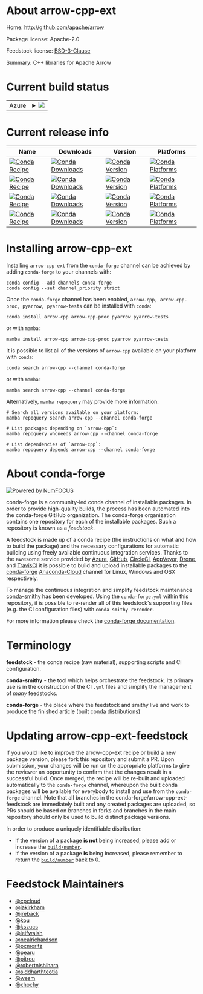 About arrow-cpp-ext
===================

Home: http://github.com/apache/arrow

Package license: Apache-2.0

Feedstock license: [BSD-3-Clause](https://github.com/conda-forge/arrow-cpp-feedstock/blob/main/LICENSE.txt)

Summary: C++ libraries for Apache Arrow

Current build status
====================


<table>
    
  <tr>
    <td>Azure</td>
    <td>
      <details>
        <summary>
          <a href="https://dev.azure.com/conda-forge/feedstock-builds/_build/latest?definitionId=54&branchName=main">
            <img src="https://dev.azure.com/conda-forge/feedstock-builds/_apis/build/status/arrow-cpp-feedstock?branchName=main">
          </a>
        </summary>
        <table>
          <thead><tr><th>Variant</th><th>Status</th></tr></thead>
          <tbody><tr>
              <td>linux_64_abseil_cpp20210324.2c_compiler_version10cuda_compiler_versionNonecxx_compiler_version10grpc_cpp1.45numpy1.19python3.7.____cpython</td>
              <td>
                <a href="https://dev.azure.com/conda-forge/feedstock-builds/_build/latest?definitionId=54&branchName=main">
                  <img src="https://dev.azure.com/conda-forge/feedstock-builds/_apis/build/status/arrow-cpp-feedstock?branchName=main&jobName=linux&configuration=linux_64_abseil_cpp20210324.2c_compiler_version10cuda_compiler_versionNonecxx_compiler_version10grpc_cpp1.45numpy1.19python3.7.____cpython" alt="variant">
                </a>
              </td>
            </tr><tr>
              <td>linux_64_abseil_cpp20210324.2c_compiler_version10cuda_compiler_versionNonecxx_compiler_version10grpc_cpp1.45numpy1.19python3.8.____cpython</td>
              <td>
                <a href="https://dev.azure.com/conda-forge/feedstock-builds/_build/latest?definitionId=54&branchName=main">
                  <img src="https://dev.azure.com/conda-forge/feedstock-builds/_apis/build/status/arrow-cpp-feedstock?branchName=main&jobName=linux&configuration=linux_64_abseil_cpp20210324.2c_compiler_version10cuda_compiler_versionNonecxx_compiler_version10grpc_cpp1.45numpy1.19python3.8.____cpython" alt="variant">
                </a>
              </td>
            </tr><tr>
              <td>linux_64_abseil_cpp20210324.2c_compiler_version10cuda_compiler_versionNonecxx_compiler_version10grpc_cpp1.45numpy1.19python3.9.____cpython</td>
              <td>
                <a href="https://dev.azure.com/conda-forge/feedstock-builds/_build/latest?definitionId=54&branchName=main">
                  <img src="https://dev.azure.com/conda-forge/feedstock-builds/_apis/build/status/arrow-cpp-feedstock?branchName=main&jobName=linux&configuration=linux_64_abseil_cpp20210324.2c_compiler_version10cuda_compiler_versionNonecxx_compiler_version10grpc_cpp1.45numpy1.19python3.9.____cpython" alt="variant">
                </a>
              </td>
            </tr><tr>
              <td>linux_64_abseil_cpp20210324.2c_compiler_version10cuda_compiler_versionNonecxx_compiler_version10grpc_cpp1.45numpy1.21python3.10.____cpython</td>
              <td>
                <a href="https://dev.azure.com/conda-forge/feedstock-builds/_build/latest?definitionId=54&branchName=main">
                  <img src="https://dev.azure.com/conda-forge/feedstock-builds/_apis/build/status/arrow-cpp-feedstock?branchName=main&jobName=linux&configuration=linux_64_abseil_cpp20210324.2c_compiler_version10cuda_compiler_versionNonecxx_compiler_version10grpc_cpp1.45numpy1.21python3.10.____cpython" alt="variant">
                </a>
              </td>
            </tr><tr>
              <td>linux_64_abseil_cpp20210324.2c_compiler_version7cuda_compiler_version10.2cxx_compiler_version7grpc_cpp1.45numpy1.19python3.7.____cpython</td>
              <td>
                <a href="https://dev.azure.com/conda-forge/feedstock-builds/_build/latest?definitionId=54&branchName=main">
                  <img src="https://dev.azure.com/conda-forge/feedstock-builds/_apis/build/status/arrow-cpp-feedstock?branchName=main&jobName=linux&configuration=linux_64_abseil_cpp20210324.2c_compiler_version7cuda_compiler_version10.2cxx_compiler_version7grpc_cpp1.45numpy1.19python3.7.____cpython" alt="variant">
                </a>
              </td>
            </tr><tr>
              <td>linux_64_abseil_cpp20210324.2c_compiler_version7cuda_compiler_version10.2cxx_compiler_version7grpc_cpp1.45numpy1.19python3.8.____cpython</td>
              <td>
                <a href="https://dev.azure.com/conda-forge/feedstock-builds/_build/latest?definitionId=54&branchName=main">
                  <img src="https://dev.azure.com/conda-forge/feedstock-builds/_apis/build/status/arrow-cpp-feedstock?branchName=main&jobName=linux&configuration=linux_64_abseil_cpp20210324.2c_compiler_version7cuda_compiler_version10.2cxx_compiler_version7grpc_cpp1.45numpy1.19python3.8.____cpython" alt="variant">
                </a>
              </td>
            </tr><tr>
              <td>linux_64_abseil_cpp20210324.2c_compiler_version7cuda_compiler_version10.2cxx_compiler_version7grpc_cpp1.45numpy1.19python3.9.____cpython</td>
              <td>
                <a href="https://dev.azure.com/conda-forge/feedstock-builds/_build/latest?definitionId=54&branchName=main">
                  <img src="https://dev.azure.com/conda-forge/feedstock-builds/_apis/build/status/arrow-cpp-feedstock?branchName=main&jobName=linux&configuration=linux_64_abseil_cpp20210324.2c_compiler_version7cuda_compiler_version10.2cxx_compiler_version7grpc_cpp1.45numpy1.19python3.9.____cpython" alt="variant">
                </a>
              </td>
            </tr><tr>
              <td>linux_64_abseil_cpp20210324.2c_compiler_version7cuda_compiler_version10.2cxx_compiler_version7grpc_cpp1.45numpy1.21python3.10.____cpython</td>
              <td>
                <a href="https://dev.azure.com/conda-forge/feedstock-builds/_build/latest?definitionId=54&branchName=main">
                  <img src="https://dev.azure.com/conda-forge/feedstock-builds/_apis/build/status/arrow-cpp-feedstock?branchName=main&jobName=linux&configuration=linux_64_abseil_cpp20210324.2c_compiler_version7cuda_compiler_version10.2cxx_compiler_version7grpc_cpp1.45numpy1.21python3.10.____cpython" alt="variant">
                </a>
              </td>
            </tr><tr>
              <td>linux_64_abseil_cpp20211102.0c_compiler_version10cuda_compiler_versionNonecxx_compiler_version10grpc_cpp1.46numpy1.19python3.7.____cpython</td>
              <td>
                <a href="https://dev.azure.com/conda-forge/feedstock-builds/_build/latest?definitionId=54&branchName=main">
                  <img src="https://dev.azure.com/conda-forge/feedstock-builds/_apis/build/status/arrow-cpp-feedstock?branchName=main&jobName=linux&configuration=linux_64_abseil_cpp20211102.0c_compiler_version10cuda_compiler_versionNonecxx_compiler_version10grpc_cpp1.46numpy1.19python3.7.____cpython" alt="variant">
                </a>
              </td>
            </tr><tr>
              <td>linux_64_abseil_cpp20211102.0c_compiler_version10cuda_compiler_versionNonecxx_compiler_version10grpc_cpp1.46numpy1.19python3.8.____cpython</td>
              <td>
                <a href="https://dev.azure.com/conda-forge/feedstock-builds/_build/latest?definitionId=54&branchName=main">
                  <img src="https://dev.azure.com/conda-forge/feedstock-builds/_apis/build/status/arrow-cpp-feedstock?branchName=main&jobName=linux&configuration=linux_64_abseil_cpp20211102.0c_compiler_version10cuda_compiler_versionNonecxx_compiler_version10grpc_cpp1.46numpy1.19python3.8.____cpython" alt="variant">
                </a>
              </td>
            </tr><tr>
              <td>linux_64_abseil_cpp20211102.0c_compiler_version10cuda_compiler_versionNonecxx_compiler_version10grpc_cpp1.46numpy1.19python3.9.____cpython</td>
              <td>
                <a href="https://dev.azure.com/conda-forge/feedstock-builds/_build/latest?definitionId=54&branchName=main">
                  <img src="https://dev.azure.com/conda-forge/feedstock-builds/_apis/build/status/arrow-cpp-feedstock?branchName=main&jobName=linux&configuration=linux_64_abseil_cpp20211102.0c_compiler_version10cuda_compiler_versionNonecxx_compiler_version10grpc_cpp1.46numpy1.19python3.9.____cpython" alt="variant">
                </a>
              </td>
            </tr><tr>
              <td>linux_64_abseil_cpp20211102.0c_compiler_version10cuda_compiler_versionNonecxx_compiler_version10grpc_cpp1.46numpy1.21python3.10.____cpython</td>
              <td>
                <a href="https://dev.azure.com/conda-forge/feedstock-builds/_build/latest?definitionId=54&branchName=main">
                  <img src="https://dev.azure.com/conda-forge/feedstock-builds/_apis/build/status/arrow-cpp-feedstock?branchName=main&jobName=linux&configuration=linux_64_abseil_cpp20211102.0c_compiler_version10cuda_compiler_versionNonecxx_compiler_version10grpc_cpp1.46numpy1.21python3.10.____cpython" alt="variant">
                </a>
              </td>
            </tr><tr>
              <td>linux_64_abseil_cpp20211102.0c_compiler_version7cuda_compiler_version10.2cxx_compiler_version7grpc_cpp1.46numpy1.19python3.7.____cpython</td>
              <td>
                <a href="https://dev.azure.com/conda-forge/feedstock-builds/_build/latest?definitionId=54&branchName=main">
                  <img src="https://dev.azure.com/conda-forge/feedstock-builds/_apis/build/status/arrow-cpp-feedstock?branchName=main&jobName=linux&configuration=linux_64_abseil_cpp20211102.0c_compiler_version7cuda_compiler_version10.2cxx_compiler_version7grpc_cpp1.46numpy1.19python3.7.____cpython" alt="variant">
                </a>
              </td>
            </tr><tr>
              <td>linux_64_abseil_cpp20211102.0c_compiler_version7cuda_compiler_version10.2cxx_compiler_version7grpc_cpp1.46numpy1.19python3.8.____cpython</td>
              <td>
                <a href="https://dev.azure.com/conda-forge/feedstock-builds/_build/latest?definitionId=54&branchName=main">
                  <img src="https://dev.azure.com/conda-forge/feedstock-builds/_apis/build/status/arrow-cpp-feedstock?branchName=main&jobName=linux&configuration=linux_64_abseil_cpp20211102.0c_compiler_version7cuda_compiler_version10.2cxx_compiler_version7grpc_cpp1.46numpy1.19python3.8.____cpython" alt="variant">
                </a>
              </td>
            </tr><tr>
              <td>linux_64_abseil_cpp20211102.0c_compiler_version7cuda_compiler_version10.2cxx_compiler_version7grpc_cpp1.46numpy1.19python3.9.____cpython</td>
              <td>
                <a href="https://dev.azure.com/conda-forge/feedstock-builds/_build/latest?definitionId=54&branchName=main">
                  <img src="https://dev.azure.com/conda-forge/feedstock-builds/_apis/build/status/arrow-cpp-feedstock?branchName=main&jobName=linux&configuration=linux_64_abseil_cpp20211102.0c_compiler_version7cuda_compiler_version10.2cxx_compiler_version7grpc_cpp1.46numpy1.19python3.9.____cpython" alt="variant">
                </a>
              </td>
            </tr><tr>
              <td>linux_64_abseil_cpp20211102.0c_compiler_version7cuda_compiler_version10.2cxx_compiler_version7grpc_cpp1.46numpy1.21python3.10.____cpython</td>
              <td>
                <a href="https://dev.azure.com/conda-forge/feedstock-builds/_build/latest?definitionId=54&branchName=main">
                  <img src="https://dev.azure.com/conda-forge/feedstock-builds/_apis/build/status/arrow-cpp-feedstock?branchName=main&jobName=linux&configuration=linux_64_abseil_cpp20211102.0c_compiler_version7cuda_compiler_version10.2cxx_compiler_version7grpc_cpp1.46numpy1.21python3.10.____cpython" alt="variant">
                </a>
              </td>
            </tr><tr>
              <td>linux_aarch64_abseil_cpp20210324.2grpc_cpp1.45numpy1.19python3.7.____cpython</td>
              <td>
                <a href="https://dev.azure.com/conda-forge/feedstock-builds/_build/latest?definitionId=54&branchName=main">
                  <img src="https://dev.azure.com/conda-forge/feedstock-builds/_apis/build/status/arrow-cpp-feedstock?branchName=main&jobName=linux&configuration=linux_aarch64_abseil_cpp20210324.2grpc_cpp1.45numpy1.19python3.7.____cpython" alt="variant">
                </a>
              </td>
            </tr><tr>
              <td>linux_aarch64_abseil_cpp20210324.2grpc_cpp1.45numpy1.19python3.8.____cpython</td>
              <td>
                <a href="https://dev.azure.com/conda-forge/feedstock-builds/_build/latest?definitionId=54&branchName=main">
                  <img src="https://dev.azure.com/conda-forge/feedstock-builds/_apis/build/status/arrow-cpp-feedstock?branchName=main&jobName=linux&configuration=linux_aarch64_abseil_cpp20210324.2grpc_cpp1.45numpy1.19python3.8.____cpython" alt="variant">
                </a>
              </td>
            </tr><tr>
              <td>linux_aarch64_abseil_cpp20210324.2grpc_cpp1.45numpy1.19python3.9.____cpython</td>
              <td>
                <a href="https://dev.azure.com/conda-forge/feedstock-builds/_build/latest?definitionId=54&branchName=main">
                  <img src="https://dev.azure.com/conda-forge/feedstock-builds/_apis/build/status/arrow-cpp-feedstock?branchName=main&jobName=linux&configuration=linux_aarch64_abseil_cpp20210324.2grpc_cpp1.45numpy1.19python3.9.____cpython" alt="variant">
                </a>
              </td>
            </tr><tr>
              <td>linux_aarch64_abseil_cpp20210324.2grpc_cpp1.45numpy1.21python3.10.____cpython</td>
              <td>
                <a href="https://dev.azure.com/conda-forge/feedstock-builds/_build/latest?definitionId=54&branchName=main">
                  <img src="https://dev.azure.com/conda-forge/feedstock-builds/_apis/build/status/arrow-cpp-feedstock?branchName=main&jobName=linux&configuration=linux_aarch64_abseil_cpp20210324.2grpc_cpp1.45numpy1.21python3.10.____cpython" alt="variant">
                </a>
              </td>
            </tr><tr>
              <td>linux_aarch64_abseil_cpp20211102.0grpc_cpp1.46numpy1.19python3.7.____cpython</td>
              <td>
                <a href="https://dev.azure.com/conda-forge/feedstock-builds/_build/latest?definitionId=54&branchName=main">
                  <img src="https://dev.azure.com/conda-forge/feedstock-builds/_apis/build/status/arrow-cpp-feedstock?branchName=main&jobName=linux&configuration=linux_aarch64_abseil_cpp20211102.0grpc_cpp1.46numpy1.19python3.7.____cpython" alt="variant">
                </a>
              </td>
            </tr><tr>
              <td>linux_aarch64_abseil_cpp20211102.0grpc_cpp1.46numpy1.19python3.8.____cpython</td>
              <td>
                <a href="https://dev.azure.com/conda-forge/feedstock-builds/_build/latest?definitionId=54&branchName=main">
                  <img src="https://dev.azure.com/conda-forge/feedstock-builds/_apis/build/status/arrow-cpp-feedstock?branchName=main&jobName=linux&configuration=linux_aarch64_abseil_cpp20211102.0grpc_cpp1.46numpy1.19python3.8.____cpython" alt="variant">
                </a>
              </td>
            </tr><tr>
              <td>linux_aarch64_abseil_cpp20211102.0grpc_cpp1.46numpy1.19python3.9.____cpython</td>
              <td>
                <a href="https://dev.azure.com/conda-forge/feedstock-builds/_build/latest?definitionId=54&branchName=main">
                  <img src="https://dev.azure.com/conda-forge/feedstock-builds/_apis/build/status/arrow-cpp-feedstock?branchName=main&jobName=linux&configuration=linux_aarch64_abseil_cpp20211102.0grpc_cpp1.46numpy1.19python3.9.____cpython" alt="variant">
                </a>
              </td>
            </tr><tr>
              <td>linux_aarch64_abseil_cpp20211102.0grpc_cpp1.46numpy1.21python3.10.____cpython</td>
              <td>
                <a href="https://dev.azure.com/conda-forge/feedstock-builds/_build/latest?definitionId=54&branchName=main">
                  <img src="https://dev.azure.com/conda-forge/feedstock-builds/_apis/build/status/arrow-cpp-feedstock?branchName=main&jobName=linux&configuration=linux_aarch64_abseil_cpp20211102.0grpc_cpp1.46numpy1.21python3.10.____cpython" alt="variant">
                </a>
              </td>
            </tr><tr>
              <td>linux_ppc64le_abseil_cpp20210324.2grpc_cpp1.45numpy1.19python3.7.____cpython</td>
              <td>
                <a href="https://dev.azure.com/conda-forge/feedstock-builds/_build/latest?definitionId=54&branchName=main">
                  <img src="https://dev.azure.com/conda-forge/feedstock-builds/_apis/build/status/arrow-cpp-feedstock?branchName=main&jobName=linux&configuration=linux_ppc64le_abseil_cpp20210324.2grpc_cpp1.45numpy1.19python3.7.____cpython" alt="variant">
                </a>
              </td>
            </tr><tr>
              <td>linux_ppc64le_abseil_cpp20210324.2grpc_cpp1.45numpy1.19python3.8.____cpython</td>
              <td>
                <a href="https://dev.azure.com/conda-forge/feedstock-builds/_build/latest?definitionId=54&branchName=main">
                  <img src="https://dev.azure.com/conda-forge/feedstock-builds/_apis/build/status/arrow-cpp-feedstock?branchName=main&jobName=linux&configuration=linux_ppc64le_abseil_cpp20210324.2grpc_cpp1.45numpy1.19python3.8.____cpython" alt="variant">
                </a>
              </td>
            </tr><tr>
              <td>linux_ppc64le_abseil_cpp20210324.2grpc_cpp1.45numpy1.19python3.9.____cpython</td>
              <td>
                <a href="https://dev.azure.com/conda-forge/feedstock-builds/_build/latest?definitionId=54&branchName=main">
                  <img src="https://dev.azure.com/conda-forge/feedstock-builds/_apis/build/status/arrow-cpp-feedstock?branchName=main&jobName=linux&configuration=linux_ppc64le_abseil_cpp20210324.2grpc_cpp1.45numpy1.19python3.9.____cpython" alt="variant">
                </a>
              </td>
            </tr><tr>
              <td>linux_ppc64le_abseil_cpp20210324.2grpc_cpp1.45numpy1.21python3.10.____cpython</td>
              <td>
                <a href="https://dev.azure.com/conda-forge/feedstock-builds/_build/latest?definitionId=54&branchName=main">
                  <img src="https://dev.azure.com/conda-forge/feedstock-builds/_apis/build/status/arrow-cpp-feedstock?branchName=main&jobName=linux&configuration=linux_ppc64le_abseil_cpp20210324.2grpc_cpp1.45numpy1.21python3.10.____cpython" alt="variant">
                </a>
              </td>
            </tr><tr>
              <td>linux_ppc64le_abseil_cpp20211102.0grpc_cpp1.46numpy1.19python3.7.____cpython</td>
              <td>
                <a href="https://dev.azure.com/conda-forge/feedstock-builds/_build/latest?definitionId=54&branchName=main">
                  <img src="https://dev.azure.com/conda-forge/feedstock-builds/_apis/build/status/arrow-cpp-feedstock?branchName=main&jobName=linux&configuration=linux_ppc64le_abseil_cpp20211102.0grpc_cpp1.46numpy1.19python3.7.____cpython" alt="variant">
                </a>
              </td>
            </tr><tr>
              <td>linux_ppc64le_abseil_cpp20211102.0grpc_cpp1.46numpy1.19python3.8.____cpython</td>
              <td>
                <a href="https://dev.azure.com/conda-forge/feedstock-builds/_build/latest?definitionId=54&branchName=main">
                  <img src="https://dev.azure.com/conda-forge/feedstock-builds/_apis/build/status/arrow-cpp-feedstock?branchName=main&jobName=linux&configuration=linux_ppc64le_abseil_cpp20211102.0grpc_cpp1.46numpy1.19python3.8.____cpython" alt="variant">
                </a>
              </td>
            </tr><tr>
              <td>linux_ppc64le_abseil_cpp20211102.0grpc_cpp1.46numpy1.19python3.9.____cpython</td>
              <td>
                <a href="https://dev.azure.com/conda-forge/feedstock-builds/_build/latest?definitionId=54&branchName=main">
                  <img src="https://dev.azure.com/conda-forge/feedstock-builds/_apis/build/status/arrow-cpp-feedstock?branchName=main&jobName=linux&configuration=linux_ppc64le_abseil_cpp20211102.0grpc_cpp1.46numpy1.19python3.9.____cpython" alt="variant">
                </a>
              </td>
            </tr><tr>
              <td>linux_ppc64le_abseil_cpp20211102.0grpc_cpp1.46numpy1.21python3.10.____cpython</td>
              <td>
                <a href="https://dev.azure.com/conda-forge/feedstock-builds/_build/latest?definitionId=54&branchName=main">
                  <img src="https://dev.azure.com/conda-forge/feedstock-builds/_apis/build/status/arrow-cpp-feedstock?branchName=main&jobName=linux&configuration=linux_ppc64le_abseil_cpp20211102.0grpc_cpp1.46numpy1.21python3.10.____cpython" alt="variant">
                </a>
              </td>
            </tr><tr>
              <td>osx_64_abseil_cpp20210324.2grpc_cpp1.45numpy1.19python3.7.____cpython</td>
              <td>
                <a href="https://dev.azure.com/conda-forge/feedstock-builds/_build/latest?definitionId=54&branchName=main">
                  <img src="https://dev.azure.com/conda-forge/feedstock-builds/_apis/build/status/arrow-cpp-feedstock?branchName=main&jobName=osx&configuration=osx_64_abseil_cpp20210324.2grpc_cpp1.45numpy1.19python3.7.____cpython" alt="variant">
                </a>
              </td>
            </tr><tr>
              <td>osx_64_abseil_cpp20210324.2grpc_cpp1.45numpy1.19python3.8.____cpython</td>
              <td>
                <a href="https://dev.azure.com/conda-forge/feedstock-builds/_build/latest?definitionId=54&branchName=main">
                  <img src="https://dev.azure.com/conda-forge/feedstock-builds/_apis/build/status/arrow-cpp-feedstock?branchName=main&jobName=osx&configuration=osx_64_abseil_cpp20210324.2grpc_cpp1.45numpy1.19python3.8.____cpython" alt="variant">
                </a>
              </td>
            </tr><tr>
              <td>osx_64_abseil_cpp20210324.2grpc_cpp1.45numpy1.19python3.9.____cpython</td>
              <td>
                <a href="https://dev.azure.com/conda-forge/feedstock-builds/_build/latest?definitionId=54&branchName=main">
                  <img src="https://dev.azure.com/conda-forge/feedstock-builds/_apis/build/status/arrow-cpp-feedstock?branchName=main&jobName=osx&configuration=osx_64_abseil_cpp20210324.2grpc_cpp1.45numpy1.19python3.9.____cpython" alt="variant">
                </a>
              </td>
            </tr><tr>
              <td>osx_64_abseil_cpp20210324.2grpc_cpp1.45numpy1.21python3.10.____cpython</td>
              <td>
                <a href="https://dev.azure.com/conda-forge/feedstock-builds/_build/latest?definitionId=54&branchName=main">
                  <img src="https://dev.azure.com/conda-forge/feedstock-builds/_apis/build/status/arrow-cpp-feedstock?branchName=main&jobName=osx&configuration=osx_64_abseil_cpp20210324.2grpc_cpp1.45numpy1.21python3.10.____cpython" alt="variant">
                </a>
              </td>
            </tr><tr>
              <td>osx_64_abseil_cpp20211102.0grpc_cpp1.46numpy1.19python3.7.____cpython</td>
              <td>
                <a href="https://dev.azure.com/conda-forge/feedstock-builds/_build/latest?definitionId=54&branchName=main">
                  <img src="https://dev.azure.com/conda-forge/feedstock-builds/_apis/build/status/arrow-cpp-feedstock?branchName=main&jobName=osx&configuration=osx_64_abseil_cpp20211102.0grpc_cpp1.46numpy1.19python3.7.____cpython" alt="variant">
                </a>
              </td>
            </tr><tr>
              <td>osx_64_abseil_cpp20211102.0grpc_cpp1.46numpy1.19python3.8.____cpython</td>
              <td>
                <a href="https://dev.azure.com/conda-forge/feedstock-builds/_build/latest?definitionId=54&branchName=main">
                  <img src="https://dev.azure.com/conda-forge/feedstock-builds/_apis/build/status/arrow-cpp-feedstock?branchName=main&jobName=osx&configuration=osx_64_abseil_cpp20211102.0grpc_cpp1.46numpy1.19python3.8.____cpython" alt="variant">
                </a>
              </td>
            </tr><tr>
              <td>osx_64_abseil_cpp20211102.0grpc_cpp1.46numpy1.19python3.9.____cpython</td>
              <td>
                <a href="https://dev.azure.com/conda-forge/feedstock-builds/_build/latest?definitionId=54&branchName=main">
                  <img src="https://dev.azure.com/conda-forge/feedstock-builds/_apis/build/status/arrow-cpp-feedstock?branchName=main&jobName=osx&configuration=osx_64_abseil_cpp20211102.0grpc_cpp1.46numpy1.19python3.9.____cpython" alt="variant">
                </a>
              </td>
            </tr><tr>
              <td>osx_64_abseil_cpp20211102.0grpc_cpp1.46numpy1.21python3.10.____cpython</td>
              <td>
                <a href="https://dev.azure.com/conda-forge/feedstock-builds/_build/latest?definitionId=54&branchName=main">
                  <img src="https://dev.azure.com/conda-forge/feedstock-builds/_apis/build/status/arrow-cpp-feedstock?branchName=main&jobName=osx&configuration=osx_64_abseil_cpp20211102.0grpc_cpp1.46numpy1.21python3.10.____cpython" alt="variant">
                </a>
              </td>
            </tr><tr>
              <td>osx_arm64_abseil_cpp20210324.2grpc_cpp1.45numpy1.19python3.8.____cpython</td>
              <td>
                <a href="https://dev.azure.com/conda-forge/feedstock-builds/_build/latest?definitionId=54&branchName=main">
                  <img src="https://dev.azure.com/conda-forge/feedstock-builds/_apis/build/status/arrow-cpp-feedstock?branchName=main&jobName=osx&configuration=osx_arm64_abseil_cpp20210324.2grpc_cpp1.45numpy1.19python3.8.____cpython" alt="variant">
                </a>
              </td>
            </tr><tr>
              <td>osx_arm64_abseil_cpp20210324.2grpc_cpp1.45numpy1.19python3.9.____cpython</td>
              <td>
                <a href="https://dev.azure.com/conda-forge/feedstock-builds/_build/latest?definitionId=54&branchName=main">
                  <img src="https://dev.azure.com/conda-forge/feedstock-builds/_apis/build/status/arrow-cpp-feedstock?branchName=main&jobName=osx&configuration=osx_arm64_abseil_cpp20210324.2grpc_cpp1.45numpy1.19python3.9.____cpython" alt="variant">
                </a>
              </td>
            </tr><tr>
              <td>osx_arm64_abseil_cpp20210324.2grpc_cpp1.45numpy1.21python3.10.____cpython</td>
              <td>
                <a href="https://dev.azure.com/conda-forge/feedstock-builds/_build/latest?definitionId=54&branchName=main">
                  <img src="https://dev.azure.com/conda-forge/feedstock-builds/_apis/build/status/arrow-cpp-feedstock?branchName=main&jobName=osx&configuration=osx_arm64_abseil_cpp20210324.2grpc_cpp1.45numpy1.21python3.10.____cpython" alt="variant">
                </a>
              </td>
            </tr><tr>
              <td>osx_arm64_abseil_cpp20211102.0grpc_cpp1.46numpy1.19python3.8.____cpython</td>
              <td>
                <a href="https://dev.azure.com/conda-forge/feedstock-builds/_build/latest?definitionId=54&branchName=main">
                  <img src="https://dev.azure.com/conda-forge/feedstock-builds/_apis/build/status/arrow-cpp-feedstock?branchName=main&jobName=osx&configuration=osx_arm64_abseil_cpp20211102.0grpc_cpp1.46numpy1.19python3.8.____cpython" alt="variant">
                </a>
              </td>
            </tr><tr>
              <td>osx_arm64_abseil_cpp20211102.0grpc_cpp1.46numpy1.19python3.9.____cpython</td>
              <td>
                <a href="https://dev.azure.com/conda-forge/feedstock-builds/_build/latest?definitionId=54&branchName=main">
                  <img src="https://dev.azure.com/conda-forge/feedstock-builds/_apis/build/status/arrow-cpp-feedstock?branchName=main&jobName=osx&configuration=osx_arm64_abseil_cpp20211102.0grpc_cpp1.46numpy1.19python3.9.____cpython" alt="variant">
                </a>
              </td>
            </tr><tr>
              <td>osx_arm64_abseil_cpp20211102.0grpc_cpp1.46numpy1.21python3.10.____cpython</td>
              <td>
                <a href="https://dev.azure.com/conda-forge/feedstock-builds/_build/latest?definitionId=54&branchName=main">
                  <img src="https://dev.azure.com/conda-forge/feedstock-builds/_apis/build/status/arrow-cpp-feedstock?branchName=main&jobName=osx&configuration=osx_arm64_abseil_cpp20211102.0grpc_cpp1.46numpy1.21python3.10.____cpython" alt="variant">
                </a>
              </td>
            </tr><tr>
              <td>win_64_abseil_cpp20210324.2cuda_compiler_version10.2grpc_cpp1.45numpy1.19python3.7.____cpython</td>
              <td>
                <a href="https://dev.azure.com/conda-forge/feedstock-builds/_build/latest?definitionId=54&branchName=main">
                  <img src="https://dev.azure.com/conda-forge/feedstock-builds/_apis/build/status/arrow-cpp-feedstock?branchName=main&jobName=win&configuration=win_64_abseil_cpp20210324.2cuda_compiler_version10.2grpc_cpp1.45numpy1.19python3.7.____cpython" alt="variant">
                </a>
              </td>
            </tr><tr>
              <td>win_64_abseil_cpp20210324.2cuda_compiler_version10.2grpc_cpp1.45numpy1.19python3.8.____cpython</td>
              <td>
                <a href="https://dev.azure.com/conda-forge/feedstock-builds/_build/latest?definitionId=54&branchName=main">
                  <img src="https://dev.azure.com/conda-forge/feedstock-builds/_apis/build/status/arrow-cpp-feedstock?branchName=main&jobName=win&configuration=win_64_abseil_cpp20210324.2cuda_compiler_version10.2grpc_cpp1.45numpy1.19python3.8.____cpython" alt="variant">
                </a>
              </td>
            </tr><tr>
              <td>win_64_abseil_cpp20210324.2cuda_compiler_version10.2grpc_cpp1.45numpy1.19python3.9.____cpython</td>
              <td>
                <a href="https://dev.azure.com/conda-forge/feedstock-builds/_build/latest?definitionId=54&branchName=main">
                  <img src="https://dev.azure.com/conda-forge/feedstock-builds/_apis/build/status/arrow-cpp-feedstock?branchName=main&jobName=win&configuration=win_64_abseil_cpp20210324.2cuda_compiler_version10.2grpc_cpp1.45numpy1.19python3.9.____cpython" alt="variant">
                </a>
              </td>
            </tr><tr>
              <td>win_64_abseil_cpp20210324.2cuda_compiler_version10.2grpc_cpp1.45numpy1.21python3.10.____cpython</td>
              <td>
                <a href="https://dev.azure.com/conda-forge/feedstock-builds/_build/latest?definitionId=54&branchName=main">
                  <img src="https://dev.azure.com/conda-forge/feedstock-builds/_apis/build/status/arrow-cpp-feedstock?branchName=main&jobName=win&configuration=win_64_abseil_cpp20210324.2cuda_compiler_version10.2grpc_cpp1.45numpy1.21python3.10.____cpython" alt="variant">
                </a>
              </td>
            </tr><tr>
              <td>win_64_abseil_cpp20210324.2cuda_compiler_versionNonegrpc_cpp1.45numpy1.19python3.7.____cpython</td>
              <td>
                <a href="https://dev.azure.com/conda-forge/feedstock-builds/_build/latest?definitionId=54&branchName=main">
                  <img src="https://dev.azure.com/conda-forge/feedstock-builds/_apis/build/status/arrow-cpp-feedstock?branchName=main&jobName=win&configuration=win_64_abseil_cpp20210324.2cuda_compiler_versionNonegrpc_cpp1.45numpy1.19python3.7.____cpython" alt="variant">
                </a>
              </td>
            </tr><tr>
              <td>win_64_abseil_cpp20210324.2cuda_compiler_versionNonegrpc_cpp1.45numpy1.19python3.8.____cpython</td>
              <td>
                <a href="https://dev.azure.com/conda-forge/feedstock-builds/_build/latest?definitionId=54&branchName=main">
                  <img src="https://dev.azure.com/conda-forge/feedstock-builds/_apis/build/status/arrow-cpp-feedstock?branchName=main&jobName=win&configuration=win_64_abseil_cpp20210324.2cuda_compiler_versionNonegrpc_cpp1.45numpy1.19python3.8.____cpython" alt="variant">
                </a>
              </td>
            </tr><tr>
              <td>win_64_abseil_cpp20210324.2cuda_compiler_versionNonegrpc_cpp1.45numpy1.19python3.9.____cpython</td>
              <td>
                <a href="https://dev.azure.com/conda-forge/feedstock-builds/_build/latest?definitionId=54&branchName=main">
                  <img src="https://dev.azure.com/conda-forge/feedstock-builds/_apis/build/status/arrow-cpp-feedstock?branchName=main&jobName=win&configuration=win_64_abseil_cpp20210324.2cuda_compiler_versionNonegrpc_cpp1.45numpy1.19python3.9.____cpython" alt="variant">
                </a>
              </td>
            </tr><tr>
              <td>win_64_abseil_cpp20210324.2cuda_compiler_versionNonegrpc_cpp1.45numpy1.21python3.10.____cpython</td>
              <td>
                <a href="https://dev.azure.com/conda-forge/feedstock-builds/_build/latest?definitionId=54&branchName=main">
                  <img src="https://dev.azure.com/conda-forge/feedstock-builds/_apis/build/status/arrow-cpp-feedstock?branchName=main&jobName=win&configuration=win_64_abseil_cpp20210324.2cuda_compiler_versionNonegrpc_cpp1.45numpy1.21python3.10.____cpython" alt="variant">
                </a>
              </td>
            </tr><tr>
              <td>win_64_abseil_cpp20211102.0cuda_compiler_version10.2grpc_cpp1.46numpy1.19python3.7.____cpython</td>
              <td>
                <a href="https://dev.azure.com/conda-forge/feedstock-builds/_build/latest?definitionId=54&branchName=main">
                  <img src="https://dev.azure.com/conda-forge/feedstock-builds/_apis/build/status/arrow-cpp-feedstock?branchName=main&jobName=win&configuration=win_64_abseil_cpp20211102.0cuda_compiler_version10.2grpc_cpp1.46numpy1.19python3.7.____cpython" alt="variant">
                </a>
              </td>
            </tr><tr>
              <td>win_64_abseil_cpp20211102.0cuda_compiler_version10.2grpc_cpp1.46numpy1.19python3.8.____cpython</td>
              <td>
                <a href="https://dev.azure.com/conda-forge/feedstock-builds/_build/latest?definitionId=54&branchName=main">
                  <img src="https://dev.azure.com/conda-forge/feedstock-builds/_apis/build/status/arrow-cpp-feedstock?branchName=main&jobName=win&configuration=win_64_abseil_cpp20211102.0cuda_compiler_version10.2grpc_cpp1.46numpy1.19python3.8.____cpython" alt="variant">
                </a>
              </td>
            </tr><tr>
              <td>win_64_abseil_cpp20211102.0cuda_compiler_version10.2grpc_cpp1.46numpy1.19python3.9.____cpython</td>
              <td>
                <a href="https://dev.azure.com/conda-forge/feedstock-builds/_build/latest?definitionId=54&branchName=main">
                  <img src="https://dev.azure.com/conda-forge/feedstock-builds/_apis/build/status/arrow-cpp-feedstock?branchName=main&jobName=win&configuration=win_64_abseil_cpp20211102.0cuda_compiler_version10.2grpc_cpp1.46numpy1.19python3.9.____cpython" alt="variant">
                </a>
              </td>
            </tr><tr>
              <td>win_64_abseil_cpp20211102.0cuda_compiler_version10.2grpc_cpp1.46numpy1.21python3.10.____cpython</td>
              <td>
                <a href="https://dev.azure.com/conda-forge/feedstock-builds/_build/latest?definitionId=54&branchName=main">
                  <img src="https://dev.azure.com/conda-forge/feedstock-builds/_apis/build/status/arrow-cpp-feedstock?branchName=main&jobName=win&configuration=win_64_abseil_cpp20211102.0cuda_compiler_version10.2grpc_cpp1.46numpy1.21python3.10.____cpython" alt="variant">
                </a>
              </td>
            </tr><tr>
              <td>win_64_abseil_cpp20211102.0cuda_compiler_versionNonegrpc_cpp1.46numpy1.19python3.7.____cpython</td>
              <td>
                <a href="https://dev.azure.com/conda-forge/feedstock-builds/_build/latest?definitionId=54&branchName=main">
                  <img src="https://dev.azure.com/conda-forge/feedstock-builds/_apis/build/status/arrow-cpp-feedstock?branchName=main&jobName=win&configuration=win_64_abseil_cpp20211102.0cuda_compiler_versionNonegrpc_cpp1.46numpy1.19python3.7.____cpython" alt="variant">
                </a>
              </td>
            </tr><tr>
              <td>win_64_abseil_cpp20211102.0cuda_compiler_versionNonegrpc_cpp1.46numpy1.19python3.8.____cpython</td>
              <td>
                <a href="https://dev.azure.com/conda-forge/feedstock-builds/_build/latest?definitionId=54&branchName=main">
                  <img src="https://dev.azure.com/conda-forge/feedstock-builds/_apis/build/status/arrow-cpp-feedstock?branchName=main&jobName=win&configuration=win_64_abseil_cpp20211102.0cuda_compiler_versionNonegrpc_cpp1.46numpy1.19python3.8.____cpython" alt="variant">
                </a>
              </td>
            </tr><tr>
              <td>win_64_abseil_cpp20211102.0cuda_compiler_versionNonegrpc_cpp1.46numpy1.19python3.9.____cpython</td>
              <td>
                <a href="https://dev.azure.com/conda-forge/feedstock-builds/_build/latest?definitionId=54&branchName=main">
                  <img src="https://dev.azure.com/conda-forge/feedstock-builds/_apis/build/status/arrow-cpp-feedstock?branchName=main&jobName=win&configuration=win_64_abseil_cpp20211102.0cuda_compiler_versionNonegrpc_cpp1.46numpy1.19python3.9.____cpython" alt="variant">
                </a>
              </td>
            </tr><tr>
              <td>win_64_abseil_cpp20211102.0cuda_compiler_versionNonegrpc_cpp1.46numpy1.21python3.10.____cpython</td>
              <td>
                <a href="https://dev.azure.com/conda-forge/feedstock-builds/_build/latest?definitionId=54&branchName=main">
                  <img src="https://dev.azure.com/conda-forge/feedstock-builds/_apis/build/status/arrow-cpp-feedstock?branchName=main&jobName=win&configuration=win_64_abseil_cpp20211102.0cuda_compiler_versionNonegrpc_cpp1.46numpy1.21python3.10.____cpython" alt="variant">
                </a>
              </td>
            </tr>
          </tbody>
        </table>
      </details>
    </td>
  </tr>
</table>

Current release info
====================

| Name | Downloads | Version | Platforms |
| --- | --- | --- | --- |
| [![Conda Recipe](https://img.shields.io/badge/recipe-arrow--cpp-green.svg)](https://anaconda.org/conda-forge/arrow-cpp) | [![Conda Downloads](https://img.shields.io/conda/dn/conda-forge/arrow-cpp.svg)](https://anaconda.org/conda-forge/arrow-cpp) | [![Conda Version](https://img.shields.io/conda/vn/conda-forge/arrow-cpp.svg)](https://anaconda.org/conda-forge/arrow-cpp) | [![Conda Platforms](https://img.shields.io/conda/pn/conda-forge/arrow-cpp.svg)](https://anaconda.org/conda-forge/arrow-cpp) |
| [![Conda Recipe](https://img.shields.io/badge/recipe-arrow--cpp--proc-green.svg)](https://anaconda.org/conda-forge/arrow-cpp-proc) | [![Conda Downloads](https://img.shields.io/conda/dn/conda-forge/arrow-cpp-proc.svg)](https://anaconda.org/conda-forge/arrow-cpp-proc) | [![Conda Version](https://img.shields.io/conda/vn/conda-forge/arrow-cpp-proc.svg)](https://anaconda.org/conda-forge/arrow-cpp-proc) | [![Conda Platforms](https://img.shields.io/conda/pn/conda-forge/arrow-cpp-proc.svg)](https://anaconda.org/conda-forge/arrow-cpp-proc) |
| [![Conda Recipe](https://img.shields.io/badge/recipe-pyarrow-green.svg)](https://anaconda.org/conda-forge/pyarrow) | [![Conda Downloads](https://img.shields.io/conda/dn/conda-forge/pyarrow.svg)](https://anaconda.org/conda-forge/pyarrow) | [![Conda Version](https://img.shields.io/conda/vn/conda-forge/pyarrow.svg)](https://anaconda.org/conda-forge/pyarrow) | [![Conda Platforms](https://img.shields.io/conda/pn/conda-forge/pyarrow.svg)](https://anaconda.org/conda-forge/pyarrow) |
| [![Conda Recipe](https://img.shields.io/badge/recipe-pyarrow--tests-green.svg)](https://anaconda.org/conda-forge/pyarrow-tests) | [![Conda Downloads](https://img.shields.io/conda/dn/conda-forge/pyarrow-tests.svg)](https://anaconda.org/conda-forge/pyarrow-tests) | [![Conda Version](https://img.shields.io/conda/vn/conda-forge/pyarrow-tests.svg)](https://anaconda.org/conda-forge/pyarrow-tests) | [![Conda Platforms](https://img.shields.io/conda/pn/conda-forge/pyarrow-tests.svg)](https://anaconda.org/conda-forge/pyarrow-tests) |

Installing arrow-cpp-ext
========================

Installing `arrow-cpp-ext` from the `conda-forge` channel can be achieved by adding `conda-forge` to your channels with:

```
conda config --add channels conda-forge
conda config --set channel_priority strict
```

Once the `conda-forge` channel has been enabled, `arrow-cpp, arrow-cpp-proc, pyarrow, pyarrow-tests` can be installed with `conda`:

```
conda install arrow-cpp arrow-cpp-proc pyarrow pyarrow-tests
```

or with `mamba`:

```
mamba install arrow-cpp arrow-cpp-proc pyarrow pyarrow-tests
```

It is possible to list all of the versions of `arrow-cpp` available on your platform with `conda`:

```
conda search arrow-cpp --channel conda-forge
```

or with `mamba`:

```
mamba search arrow-cpp --channel conda-forge
```

Alternatively, `mamba repoquery` may provide more information:

```
# Search all versions available on your platform:
mamba repoquery search arrow-cpp --channel conda-forge

# List packages depending on `arrow-cpp`:
mamba repoquery whoneeds arrow-cpp --channel conda-forge

# List dependencies of `arrow-cpp`:
mamba repoquery depends arrow-cpp --channel conda-forge
```


About conda-forge
=================

[![Powered by
NumFOCUS](https://img.shields.io/badge/powered%20by-NumFOCUS-orange.svg?style=flat&colorA=E1523D&colorB=007D8A)](https://numfocus.org)

conda-forge is a community-led conda channel of installable packages.
In order to provide high-quality builds, the process has been automated into the
conda-forge GitHub organization. The conda-forge organization contains one repository
for each of the installable packages. Such a repository is known as a *feedstock*.

A feedstock is made up of a conda recipe (the instructions on what and how to build
the package) and the necessary configurations for automatic building using freely
available continuous integration services. Thanks to the awesome service provided by
[Azure](https://azure.microsoft.com/en-us/services/devops/), [GitHub](https://github.com/),
[CircleCI](https://circleci.com/), [AppVeyor](https://www.appveyor.com/),
[Drone](https://cloud.drone.io/welcome), and [TravisCI](https://travis-ci.com/)
it is possible to build and upload installable packages to the
[conda-forge](https://anaconda.org/conda-forge) [Anaconda-Cloud](https://anaconda.org/)
channel for Linux, Windows and OSX respectively.

To manage the continuous integration and simplify feedstock maintenance
[conda-smithy](https://github.com/conda-forge/conda-smithy) has been developed.
Using the ``conda-forge.yml`` within this repository, it is possible to re-render all of
this feedstock's supporting files (e.g. the CI configuration files) with ``conda smithy rerender``.

For more information please check the [conda-forge documentation](https://conda-forge.org/docs/).

Terminology
===========

**feedstock** - the conda recipe (raw material), supporting scripts and CI configuration.

**conda-smithy** - the tool which helps orchestrate the feedstock.
                   Its primary use is in the construction of the CI ``.yml`` files
                   and simplify the management of *many* feedstocks.

**conda-forge** - the place where the feedstock and smithy live and work to
                  produce the finished article (built conda distributions)


Updating arrow-cpp-ext-feedstock
================================

If you would like to improve the arrow-cpp-ext recipe or build a new
package version, please fork this repository and submit a PR. Upon submission,
your changes will be run on the appropriate platforms to give the reviewer an
opportunity to confirm that the changes result in a successful build. Once
merged, the recipe will be re-built and uploaded automatically to the
`conda-forge` channel, whereupon the built conda packages will be available for
everybody to install and use from the `conda-forge` channel.
Note that all branches in the conda-forge/arrow-cpp-ext-feedstock are
immediately built and any created packages are uploaded, so PRs should be based
on branches in forks and branches in the main repository should only be used to
build distinct package versions.

In order to produce a uniquely identifiable distribution:
 * If the version of a package **is not** being increased, please add or increase
   the [``build/number``](https://docs.conda.io/projects/conda-build/en/latest/resources/define-metadata.html#build-number-and-string).
 * If the version of a package **is** being increased, please remember to return
   the [``build/number``](https://docs.conda.io/projects/conda-build/en/latest/resources/define-metadata.html#build-number-and-string)
   back to 0.

Feedstock Maintainers
=====================

* [@cpcloud](https://github.com/cpcloud/)
* [@jakirkham](https://github.com/jakirkham/)
* [@jreback](https://github.com/jreback/)
* [@kou](https://github.com/kou/)
* [@kszucs](https://github.com/kszucs/)
* [@leifwalsh](https://github.com/leifwalsh/)
* [@nealrichardson](https://github.com/nealrichardson/)
* [@pcmoritz](https://github.com/pcmoritz/)
* [@pearu](https://github.com/pearu/)
* [@pitrou](https://github.com/pitrou/)
* [@robertnishihara](https://github.com/robertnishihara/)
* [@siddharthteotia](https://github.com/siddharthteotia/)
* [@wesm](https://github.com/wesm/)
* [@xhochy](https://github.com/xhochy/)

